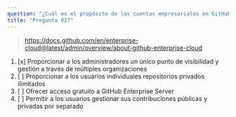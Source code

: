 ```yaml
---
question: "¿Cuál es el propósito de las cuentas empresariales en GitHub Enterprise Cloud?"
title: "Pregunta 027"
---
```


> https://docs.github.com/en/enterprise-cloud@latest/admin/overview/about-github-enterprise-cloud
1. [x] Proporcionar a los administradores un único punto de visibilidad y gestión a través de múltiples organizaciones
1. [ ] Proporcionar a los usuarios individuales repositorios privados ilimitados
1. [ ] Ofrecer acceso gratuito a GitHub Enterprise Server
1. [ ] Permitir a los usuarios gestionar sus contribuciones públicas y privadas por separado
